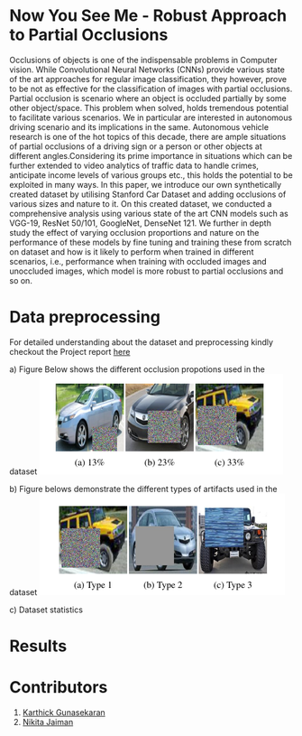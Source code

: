 # Now You See Me - Robust Approach to Partial Occlusions
Occlusions of objects is one of the indispensable problems in Computer vision. While Convolutional Neural Networks (CNNs) provide various state of the art approaches for regular image classification, they however, prove to be not as effective for the classification of images with partial occlusions. Partial occlusion is scenario where an object is occluded partially by some other object/space. This problem when solved, holds tremendous potential to facilitate various scenarios. We in particular are interested in autonomous driving scenario and its implications in the same. Autonomous vehicle research is one of the hot topics of this decade, there are ample situations of partial occlusions of a driving sign or a person or other objects at different angles.Considering its prime importance in situations which can be further extended to video analytics of traffic data to handle crimes, anticipate income levels of various groups etc., this holds the potential to be exploited in many ways. In this paper, we introduce our own synthetically created dataset by utilising Stanford Car Dataset and adding occlusions of various sizes and nature to it. On this created dataset, we conducted a comprehensive analysis using various state of the art CNN models such as VGG-19, ResNet 50/101, GoogleNet, DenseNet 121. We further in depth study the effect of varying occlusion proportions and nature on the performance of these models by fine tuning and training these from scratch on dataset and how is it likely to perform when trained in different scenarios, i.e., performance when training with occluded images and unoccluded images, which model is more robust to partial occlusions and so on.

# Data preprocessing
For detailed understanding about the dataset and preprocessing kindly checkout the Project report [here](Report/now_you_see_me_robust_approach_to_partial_occlusions.pdf)

a) Figure Below shows the different occlusion propotions used in the dataset
![Different Occ sizes](Images/diff_occ_size_nocap.png)

b) Figure belows demonstrate the different types of artifacts used in the dataset
![Different artifacts](Images/diffartifacts.png)

c) Dataset statistics

# Results 



# Contributors 
1. [Karthick Gunasekaran](https://www.linkedin.com/in/karthickpgunasekaran/)
2. [Nikita Jaiman](https://www.linkedin.com/in/nikitajaiman/)
